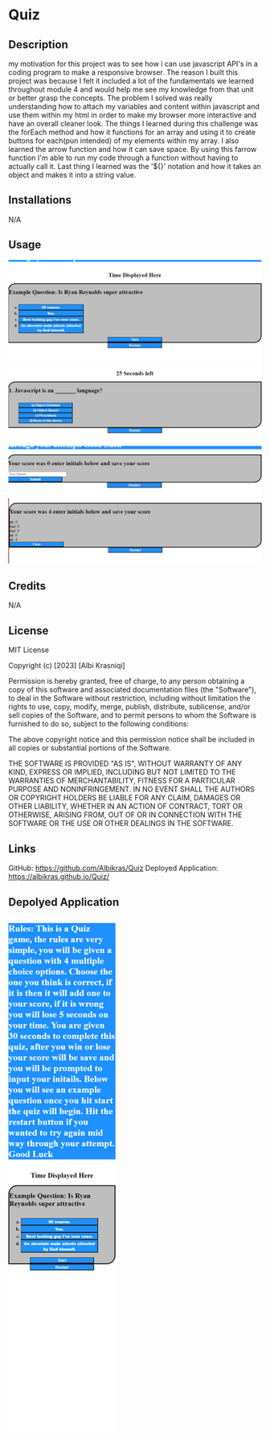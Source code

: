 # Quiz

## Description

my motivation for this project was to see how i can use javascript API's in a coding program to make a responsive browser.  The reason I built this project was because I felt it included a lot of the fundamentals we learned throughout module 4 and would help me see my knowledge from that unit or better grasp the concepts.  The problem I solved was really understanding how to attach my variables and content within javascript and use them within my html in order to make my browser more interactive and have an overall cleaner look.  The things I learned during this challenge was the forEach method and how it functions for an array and using it to create buttons for each(pun intended) of my elements within my array.  I also learned the arrow function and how it can save space. By using this farrow function I'm able to run my code through a function without having to actually call it.  Last thing I learned was the '${}' notation and how it takes an object and makes it into a string value.

## Installations

N/A

## Usage

![display of the start of the browser](./assets/images/Displayimg.png)
![Showing the browser in action and how it goes fron question to question](./assets/images/Question.png)
![Showing the submit page and how there is a text box and sumbit button](./assets/images/Submit.png)
![Showing the leaderboard protion of the browser and how it saves your attempts and that theres a clear button](./assets/images/LeaderBoard.png)

## Credits

N/A

## License

MIT License

Copyright (c) [2023] [Albi Krasniqi]

Permission is hereby granted, free of charge, to any person obtaining a copy
of this software and associated documentation files (the "Software"), to deal
in the Software without restriction, including without limitation the rights
to use, copy, modify, merge, publish, distribute, sublicense, and/or sell
copies of the Software, and to permit persons to whom the Software is
furnished to do so, subject to the following conditions:

The above copyright notice and this permission notice shall be included in all
copies or substantial portions of the Software.

THE SOFTWARE IS PROVIDED "AS IS", WITHOUT WARRANTY OF ANY KIND, EXPRESS OR
IMPLIED, INCLUDING BUT NOT LIMITED TO THE WARRANTIES OF MERCHANTABILITY,
FITNESS FOR A PARTICULAR PURPOSE AND NONINFRINGEMENT. IN NO EVENT SHALL THE
AUTHORS OR COPYRIGHT HOLDERS BE LIABLE FOR ANY CLAIM, DAMAGES OR OTHER
LIABILITY, WHETHER IN AN ACTION OF CONTRACT, TORT OR OTHERWISE, ARISING FROM,
OUT OF OR IN CONNECTION WITH THE SOFTWARE OR THE USE OR OTHER DEALINGS IN THE
SOFTWARE.

## Links

GitHub: https://github.com/Albikras/Quiz
Deployed Application: https://albikras.github.io/Quiz/

## Depolyed Application

![Screenshot of deployed application](./assets/images/Fullscreenshot.png)


